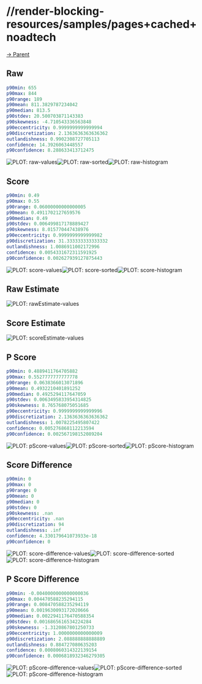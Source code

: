 
# //render-blocking-resources/samples/pages+cached+noadtech

[→ Parent](../..)


## Raw


```yaml
p90min: 655
p90max: 844
p90range: 189
p90mean: 811.3829787234042
p90median: 813.5
p90stdev: 20.500703871143383
p90skewness: -4.710543336563848
p90eccentricity: 0.9999999999999994
p90discretization: 2.1363636363636362
outlandishness: 0.9902308727705113
confidence: 14.3926063448557
p90confidence: 8.288633413712475

```

![PLOT: raw-values](./raw/values.svg)![PLOT: raw-sorted](./raw/sorted.svg)![PLOT: raw-histogram](./raw/histogram.svg)
## Score


```yaml
p90min: 0.49
p90max: 0.55
p90range: 0.06000000000000005
p90mean: 0.4911702127659576
p90median: 0.49
p90stdev: 0.006499817178889427
p90skewness: 8.015770447438976
p90eccentricity: 0.9999999999999982
p90discretization: 31.333333333333332
outlandishness: 1.0086911002172996
confidence: 0.0054331672311591925
p90confidence: 0.002627939127875443

```

![PLOT: score-values](./score/values.svg)![PLOT: score-sorted](./score/sorted.svg)![PLOT: score-histogram](./score/histogram.svg)
## Raw Estimate

![PLOT: rawEstimate-values](./rawEstimate/values.svg)
## Score Estimate

![PLOT: scoreEstimate-values](./scoreEstimate/values.svg)
## P Score


```yaml
p90min: 0.4889411764705882
p90max: 0.5527777777777778
p90range: 0.0638366013071896
p90mean: 0.4932210401891252
p90median: 0.4925294117647059
p90stdev: 0.0063495833954314825
p90skewness: 8.765768075051685
p90eccentricity: 0.9999999999999996
p90discretization: 2.1363636363636362
outlandishness: 1.0078225495807422
confidence: 0.005276868112213594
p90confidence: 0.002567198152089204

```

![PLOT: pScore-values](./pScore/values.svg)![PLOT: pScore-sorted](./pScore/sorted.svg)![PLOT: pScore-histogram](./pScore/histogram.svg)
## Score Difference


```yaml
p90min: 0
p90max: 0
p90range: 0
p90mean: 0
p90median: 0
p90stdev: 0
p90skewness: .nan
p90eccentricity: .nan
p90discretization: 94
outlandishness: .inf
confidence: 4.330179641073933e-18
p90confidence: 0

```

![PLOT: score-difference-values](./score-difference/values.svg)![PLOT: score-difference-sorted](./score-difference/sorted.svg)![PLOT: score-difference-histogram](./score-difference/histogram.svg)
## P Score Difference


```yaml
p90min: -0.0040000000000000036
p90max: 0.004470588235294115
p90range: 0.008470588235294119
p90mean: 0.0019630093172020666
p90median: 0.0022941176470588354
p90stdev: 0.0016865616534224284
p90skewness: -1.3120867801250733
p90eccentricity: 1.0000000000000009
p90discretization: 2.088888888888889
outlandishness: 0.884727080635203
confidence: 0.0008060314322139154
p90confidence: 0.0006818932346279305

```

![PLOT: pScore-difference-values](./pScore-difference/values.svg)![PLOT: pScore-difference-sorted](./pScore-difference/sorted.svg)![PLOT: pScore-difference-histogram](./pScore-difference/histogram.svg)